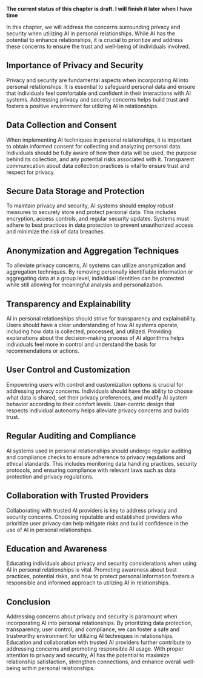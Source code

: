 **The current status of this chapter is draft. I will finish it later when I have time**

In this chapter, we will address the concerns surrounding privacy and security when utilizing AI in personal relationships. While AI has the potential to enhance relationships, it is crucial to prioritize and address these concerns to ensure the trust and well-being of individuals involved.

Importance of Privacy and Security
----------------------------------

Privacy and security are fundamental aspects when incorporating AI into personal relationships. It is essential to safeguard personal data and ensure that individuals feel comfortable and confident in their interactions with AI systems. Addressing privacy and security concerns helps build trust and fosters a positive environment for utilizing AI in relationships.

Data Collection and Consent
---------------------------

When implementing AI techniques in personal relationships, it is important to obtain informed consent for collecting and analyzing personal data. Individuals should be fully aware of how their data will be used, the purpose behind its collection, and any potential risks associated with it. Transparent communication about data collection practices is vital to ensure trust and respect for privacy.

Secure Data Storage and Protection
----------------------------------

To maintain privacy and security, AI systems should employ robust measures to securely store and protect personal data. This includes encryption, access controls, and regular security updates. Systems must adhere to best practices in data protection to prevent unauthorized access and minimize the risk of data breaches.

Anonymization and Aggregation Techniques
----------------------------------------

To alleviate privacy concerns, AI systems can utilize anonymization and aggregation techniques. By removing personally identifiable information or aggregating data at a group level, individual identities can be protected while still allowing for meaningful analysis and personalization.

Transparency and Explainability
-------------------------------

AI in personal relationships should strive for transparency and explainability. Users should have a clear understanding of how AI systems operate, including how data is collected, processed, and utilized. Providing explanations about the decision-making process of AI algorithms helps individuals feel more in control and understand the basis for recommendations or actions.

User Control and Customization
------------------------------

Empowering users with control and customization options is crucial for addressing privacy concerns. Individuals should have the ability to choose what data is shared, set their privacy preferences, and modify AI system behavior according to their comfort levels. User-centric design that respects individual autonomy helps alleviate privacy concerns and builds trust.

Regular Auditing and Compliance
-------------------------------

AI systems used in personal relationships should undergo regular auditing and compliance checks to ensure adherence to privacy regulations and ethical standards. This includes monitoring data handling practices, security protocols, and ensuring compliance with relevant laws such as data protection and privacy regulations.

Collaboration with Trusted Providers
------------------------------------

Collaborating with trusted AI providers is key to address privacy and security concerns. Choosing reputable and established providers who prioritize user privacy can help mitigate risks and build confidence in the use of AI in personal relationships.

Education and Awareness
-----------------------

Educating individuals about privacy and security considerations when using AI in personal relationships is vital. Promoting awareness about best practices, potential risks, and how to protect personal information fosters a responsible and informed approach to utilizing AI in relationships.

Conclusion
----------

Addressing concerns about privacy and security is paramount when incorporating AI into personal relationships. By prioritizing data protection, transparency, user control, and compliance, we can foster a safe and trustworthy environment for utilizing AI techniques in relationships. Education and collaboration with trusted AI providers further contribute to addressing concerns and promoting responsible AI usage. With proper attention to privacy and security, AI has the potential to maximize relationship satisfaction, strengthen connections, and enhance overall well-being within personal relationships.
